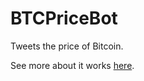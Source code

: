 # BTCPriceBot
Tweets the price of Bitcoin. 

See more about it works [here](https://jordandworaczyk.github.io/BTCPriceBot/). 
